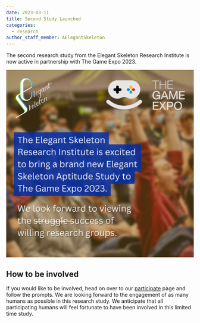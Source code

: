 ```yaml
---
date: 2023-03-11
title: Second Study Launched
categories:
  - research
author_staff_member: AElegantSkeleton
---
```


The second research study from the Elegant Skeleton Research Institute is now active in partnership with The Game Expo 2023.

![The Elegant Skeleton Research Institute is excited to bring a brand new Elegant Skeleton Aptitude Study to The Game Expo 2023. We look forward to viewing the ~~stuggle~~success of willing research groups](/images/Elegant_Skeleton_TGX_2023_v2.png)

## How to be involved

If you would like to be involved, head on over to our [participate](/participate/) page and follow the prompts. We are looking forward to the engagement of as many humans as possible in this research study. We anticipate that all participating humans will feel fortunate to have been involved in this limited time study.
